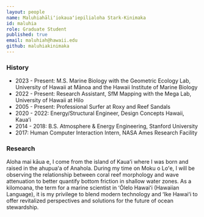 ```yaml
---
layout: people
name: Maluhiahāliʻiokauaʻiepilialoha Stark-Kinimaka
id: maluhia
role: Graduate Student
published: true
email: maluhiah@hawaii.edu
github: maluhiakinimaka
---
```


### History

- 2023 - Present: M.S. Marine Biology with the Geometric Ecology Lab, University of Hawaii at Mānoa and the Hawaii Institute of Marine Biology
- 2022 - Present: Research Assistant, SfM Mapping with the Mega Lab, University of Hawaii at Hilo
- 2005 - Present: Professional Surfer at Roxy and Reef Sandals
- 2020 - 2022: Energy/Structural Engineer, Design Concepts Hawaii, Kauaʻi
- 2014 - 2018: B.S. Atmosphere & Energy Engineering, Stanford University
- 2017: Human Computer Interaction Intern, NASA Ames Research Facility

### Research

Aloha mai kāua e, I come from the island of Kauaʻi where I was born and raised in the ahupuaʻa of Anahola. During my time on Moku o Loʻe,
I will be observing the relationship between coral reef morphology and wave attenuation to better quantify bottom friction in shallow water zones.
As a kilomoana, the term for a marine scientist in ʻŌlelo Hawaiʻi (Hawaiian Language), it is my privilege to blend modern technology and ʻIke Hawaiʻi to offer
revitalized perspectives and solutions for the future of ocean stewardship.
